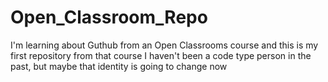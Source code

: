 # Open_Classroom_Repo
I'm learning about Guthub from an Open Classrooms course and this is my first repository from that course
I haven't been a code type person in the past, but maybe that identity is going to change now
